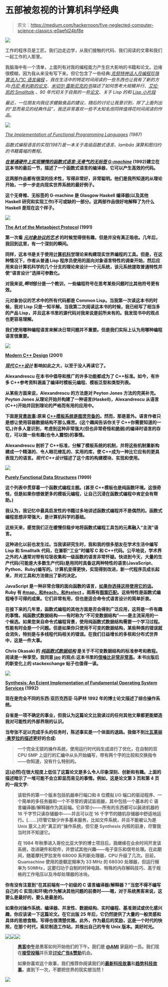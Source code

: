 # 五部被忽视的计算机科学经典

> 原文：<https://medium.com/hackernoon/five-neglected-computer-science-classics-e0aefd24bf8e>

![](img/79d004ef04b31e0c6aaf9aca87b94db9.png)

工作的程序员是工匠。我们边走边学，从我们接触的代码、我们阅读的文章和我们一起工作的人那里。

我脑海中有一个清单，上面列有对我的编程能力产生巨大影响的书籍和论文。边缘很模糊，因为我从来没有写下来。但它包含了一些经典:[](https://mitpress.mit.edu/sicp/)*[克努特](http://www-cs-faculty.stanford.edu/~uno/taocp.html)[*神话人月*](http://www.amazon.com/The-Mythical-Man-Month-Engineering-Anniversary/dp/0201835959)[*编程珍珠*](http://www.amazon.com/Programming-Pearls-Jon-Bentley/dp/8177588583)[*算法入门*](https://mitpress.mit.edu/books/introduction-algorithms)[*C 语言编程*](http://www.amazon.com/The-Programming-Language-Brian-Kernighan/dp/0131103628) 。我在生活中的特定时间阅读的一些东西也让我有了新的方向:[丹尼·希利斯的论文](http://dspace.mit.edu/handle/1721.1/14719)、[米切尔·雷斯尼克的书](https://mitpress.mit.edu/books/turtles-termites-and-traffic-jams)描述了如何思考大规模并行、[艾伦·凯的 Smalltalk](http://worrydream.com/EarlyHistoryOfSmalltalk/) 、90 年代初关于自我的一些[论文](http://bibliography.selflanguage.org/)、关于 Lisp 的和 [*Lisp 小片段*](http://www.amazon.com/Lisp-Small-Pieces-Christian-Queinnec-ebook/dp/B00AKE1U6O)*

*最近，一位朋友向我征求健脑食品的建议，随后的讨论让我意识到，除了上面列出的“显而易见的经典作品”，我还非常喜欢一些不太知名但同样值得花时间阅读的作品。*

*![](img/a68d2bd3424d814e044207f9f5e60df5.png)*

*[The Implementation of Functional Programming Languages](http://research.microsoft.com/en-us/um/people/simonpj/papers/slpj-book-1987/) (1987)*

*[](http://research.microsoft.com/en-us/um/people/simonpj/papers/slpj-book-1987/)*函数式编程语言的实现(1987)是一本关于高级函数式语言、lambda 演算和图归约的书籍篇幅的教程。**

**[*在普通硬件上实现懒惰的函数式语言:无骨气的无标签 G-machine*](http://research.microsoft.com/apps/pubs/default.aspx?id=67083) (1992)建立在这本书的最后一节，描述了一个函数式语言的编译器，它可以产生高效的代码。**

**这两部作品都有很深的技术性，写得非常好，非常聪明。他们是我所知道的从理论开始，一步一步走向现实世界系统的最好例子。**

**这个无脊椎、无标签的 G-machine 是 Glasgow Haskell 编译器(以及其他 Haskell 研究和实现工作)不可或缺的一部分。这两部作品很好地解释了为什么 Haskell 是现在这个样子。**

**![](img/c7d3641d259b80da70e37ca01627981f.png)**

**[The Art of the Metaobject Protocol](https://mitpress.mit.edu/books/art-metaobject-protocol) (1991)**

**第一次看 [*元对象协议的艺术*](https://mitpress.mit.edu/books/art-metaobject-protocol) 的时候觉得很有趣，但是并没有真正吸收。几年后，我回到这里，有一个深刻的瞬间。**

**同样，这本书是关于使用[计算机科学](https://hackernoon.com/tagged/computer-science)理论来构建现实世界编程的工具。但是，在这种情况下，作者从普通 Lisp 程序员使用的面向对象语言特性的调查开始，然后应用来自计算机科学的几个分支的理论来设计一个元系统，该元系统提取普通特性并使“语言设计”选择可参数化。**

**对我来说,*啊哈*部分是一个教训，一些编程符号在思考某些问题时比其他符号更有效。**

**元对象协议的艺术中的所有代码都是 Common Lisp。当我第一次读这本书的时候，我对 Lisp 只是一知半解。当我第二次阅读这本书的时候，我已经写了相当多的产品 Lisp，并且这本书里的源代码对我来说是前所未有的。我发现书中的观点也更容易理解。**

**我们使用哪种编程语言来解决日常问题并不重要。但是我们实际上认为用哪种编程语言很重要。**

**![](img/ccef921f5f9c409d1d54bf2a3c450584.png)**

**[Modern C++ Design](http://www.amazon.com/exec/obidos/ASIN/0201704315/modecdesi-20) (2001)**

**[*现代 C++设计*](http://www.amazon.com/exec/obidos/ASIN/0201704315/modecdesi-20) 影响如此之大，以至于没人再读它了。**

**Alexandrescu 在本书中倡导和推广的许多功能都成为了 C++标准。如今，有许多 C++参考资料涵盖了编译时模板元编程、模板泛型和类型列表。**

**从某些方面来说，Alexandrescu 的方法是对 Peyton Jones 方法的完美补充。Peyton Jones 从理论开始并构建了一种语言(Haskell)，Alexandrescu 从语言(C++)开始并回到理论的严格而有用的应用中。**

**下面是[背景故事](http://erdani.com/index.php/books/modern-c-design/):原来 [C++模板系统是图灵完备的](https://en.wikibooks.org/wiki/C%2B%2B_Programming/Templates/Template_Meta-Programming#History_of_TMP)。然而，那是意外。语言作者只是想让使用容器数据结构不那么痛苦。(这个趣闻告诉你关于 C++你需要知道的一切。)许多人意识到，考虑到这种非常强大(但也非常奇怪和脆弱)的编译时语言的存在，可以做一些有趣(也令人震惊)的事情。**

**Alexandrescu 剖析了 C++标准，分解了模板系统的机制，并将这些机制重新构建成一个精湛的、令人眼花缭乱的、实用的库，使 C++成为一种比它应有的更具表现力的语言。*现代 C++设计*描述了这个库的构建模块、实现和使用。**

**![](img/ca8b8d13f32a7087da5e07b437f1c6ff.png)**

**[Purely Functional Data Structures](http://okasaki.blogspot.com/2008/02/ten-years-of-purely-functional-data.html) (1999)**

**这个列表中贯穿着一个函数式编程主题。(甚至 C++模板也是纯函数环境。这很奇怪，但是如果你想做更多的模板元编程，让自己沉浸在函数式编程中肯定会有帮助。)**

**我认为，我记忆中最具启发性的书籍过多地讲述函数式编程并不是偶然的。函数式编程思想非常强大，是计算机科学的基础。**

**这些天来，感觉我们正在缓慢但稳步地将函数式编程工具包的元素融入“主流”语言。**

**这种进化以前也发生过。当我读研究生时，我和我的很多朋友在学术生活中编写 Lisp 和 Smalltalk 代码，在兼职“工业”时编写 C 和 C++代码。公平地说，学术界之外的人通常对带有垃圾收集和一级函数的语言非常怀疑。快进到今天，大量的生产代码(可能是大多数生产代码)是用同时具备这两种特性的语言(JavaScript、Python、Ruby)编写的。计算机变得更快，实现得到改进，新一代程序员成长起来，并对工具和方法做出了新的决定。**

**JavaScript 是一种非常合理的面向函数的语言，[如果你选择这样使用它的话](https://leanpub.com/javascriptallongesix)。Ruby 有 [#map，和#each，和#select](http://www.eriktrautman.com/posts/ruby-explained-map-select-and-other-enumerable-methods) 。雨燕有[图案匹配](http://www.codingexplorer.com/pattern-matching-in-swift/)。这些特性是函数式编程唾手可得的成果。它们非常有用，但也是适合命令式语言设计的简单折衷。**

**在接下来的几年里，函数式编程的其他方面是否会得到广泛应用，这将是一件有趣的事情。纯函数式数据结构——有时称为“不可变数据结构”——是主流采用的一个候选。如果您来自命令式编程背景，使用纯函数式数据结构需要一个学习过程。性能有时会是一个问题。但是如果你只使用不可变的数据结构，某些种类的错误就会消失，特别是与多线程代码相关的错误。在我们日益增长的多核和分布式世界中，这是一件大事。**

**Chris Okasaki 的 [*纯函数式数据结构*](http://okasaki.blogspot.com/2008/02/ten-years-of-purely-functional-data.html) 是关于不可变数据结构的标准参考和教程。阅读是一种享受。我同意 [jao](https://twitter.com/jaotwits) 的观点:这本书里的[信噪比非常非常高](https://jaortega.wordpress.com/2006/03/28/a-haskell-bookshelf/)。本书出版后的新变化上的 stackexchange 帖子也值得一读。**

**![](img/06d6199851d77df44cc9eaadae4b4f5f.png)**

**[Synthesis: An Ecient Implementation of Fundamental Operating System Services](http://citeseerx.ist.psu.edu/viewdoc/download?doi=10.1.1.29.4871&rep=rep1&type=pdf) (1992)**

**现在是完全不同的东西:亚历克西亚·马萨林 1992 年的博士论文描述了综合操作系统。**

**自省是一项不确定的事业，但我认为这篇论文比我读过的任何其他文章都更能塑造我对可能性的外部界限的认识。**

**当夸张不足以完成手头的任务时，陈述事实是一个体面的退路。我做不到比[瓦莱丽·奥罗拉的描述](http://lwn.net/Articles/270081/)更好的合成:**

> **一个完全无锁的操作系统，使用运行时代码生成进行了优化，在自制的双 CPU SMP 上运行的汇编中从头开始编写，带有两个字的比较和交换指令——你知道，没有什么特别的。**

**这(必然)在很大程度上低估了这篇论文是多么令人印象深刻、创新和有趣。上面的描述暗示了一堆可能不会立即显而易见的事情。例如，这是论文第 3 页和第 4 页的一段文字:**

> **该软件的第一个版本包括机器串行端口和 8 位模拟 I/O 端口的驱动程序、一个简单的多任务器和一个不寻常的调试监视器，其中包括一个基本的 C 语言编译器/解释器作为其前端。它非常小——所有的东西都可以装进机器的 16 千字节只读存储器中——并且可以在 16 千字节的随机存储器中舒适地运行。[……]尽管它缺少许多基本服务，比如文件系统，并且不能被认为是 Unix 意义上的“真正的”操作系统，但它是 Synthesis 内核的前身，尽管我当时并不知道它。**
> 
> **在 1984 年秋季进入哥伦比亚大学的博士项目后，我继续在业余时间开发该系统，改进硬件和软件，并尝试其他兴趣——电子音乐和信号处理。在此期间，随着摩托罗拉发布 68000 系列新处理器，CPU 升级了几次。目前，Quamachine 使用的是额定频率为 33 MHz 的 68030 处理器，但运行频率为 50MHz，这要归功于自制的时钟电路、特殊的内存解码技巧、高于规格的工作电压以及冷却处理器的冰块。**

**你有没有注意到“在其前端有一个初级的 C 语言编译器/解释器？”当您不得不编写自己的 C 实现(和环境)作为解决其他问题的前奏时——嗯，对于系统黑客来说，这要么是最好的，要么是最差的。**

**如果你对操作系统、编译器、并发性、数据结构、实时编程、基准测试或优化感兴趣，你应该读一下这篇论文。在它出版 25 年后，它仍然提供了大量的一般灵感和具体的思想食粮。写得也很清楚优雅。此外，作为最后的奖励，这是一个时代的快照，在那个时代，索尼制造工作站，并推出自己的专有 Unix 版本。美好时光。**

**[![](img/50ef4044ecd4e250b5d50f368b775d38.png)](http://bit.ly/HackernoonFB)****[![](img/979d9a46439d5aebbdcdca574e21dc81.png)](https://goo.gl/k7XYbx)****[![](img/2930ba6bd2c12218fdbbf7e02c8746ff.png)](https://goo.gl/4ofytp)**

> **[黑客中午](http://bit.ly/Hackernoon)是黑客如何开始他们的下午。我们是 [@AMI](http://bit.ly/atAMIatAMI) 家庭的一员。我们现在[接受投稿](http://bit.ly/hackernoonsubmission)并乐意[讨论广告&赞助](mailto:partners@amipublications.com)机会。**
> 
> **如果你喜欢这个故事，我们推荐你阅读我们的[最新科技故事](http://bit.ly/hackernoonlatestt)和[趋势科技故事](https://hackernoon.com/trending)。直到下一次，不要把世界的现实想当然！**

**[![](img/be0ca55ba73a573dce11effb2ee80d56.png)](https://goo.gl/Ahtev1)**